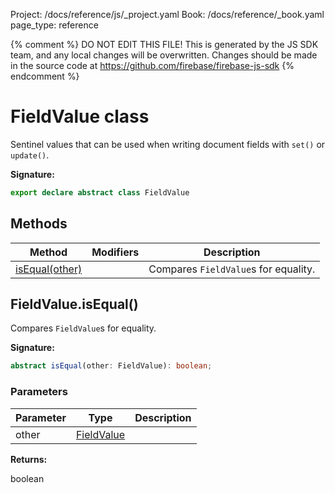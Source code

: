 Project: /docs/reference/js/_project.yaml
Book: /docs/reference/_book.yaml
page_type: reference

{% comment %}
DO NOT EDIT THIS FILE!
This is generated by the JS SDK team, and any local changes will be
overwritten. Changes should be made in the source code at
https://github.com/firebase/firebase-js-sdk
{% endcomment %}

# FieldValue class
Sentinel values that can be used when writing document fields with `set()` or `update()`<!-- -->.

<b>Signature:</b>

```typescript
export declare abstract class FieldValue 
```

## Methods

|  Method | Modifiers | Description |
|  --- | --- | --- |
|  [isEqual(other)](./firestore_.fieldvalue.md#fieldvalueisequal) |  | Compares <code>FieldValue</code>s for equality. |

## FieldValue.isEqual()

Compares `FieldValue`<!-- -->s for equality.

<b>Signature:</b>

```typescript
abstract isEqual(other: FieldValue): boolean;
```

### Parameters

|  Parameter | Type | Description |
|  --- | --- | --- |
|  other | [FieldValue](./firestore_.fieldvalue.md#fieldvalue_class) |  |

<b>Returns:</b>

boolean

